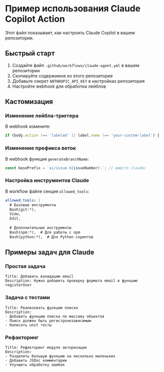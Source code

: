 # Пример использования Claude Copilot Action

Этот файл показывает, как настроить Claude Copilot в вашем репозитории.

## Быстрый старт

1. Создайте файл `.github/workflows/claude-agent.yml` в вашем репозитории
2. Скопируйте содержимое из этого репозитория
3. Добавьте секрет `ANTHROPIC_API_KEY` в настройках репозитория
4. Настройте webhook для обработки лейблов

## Кастомизация

### Изменение лейбла-триггера

В webhook измените:
```typescript
if (body.action !== 'labeled' || label.name !== 'your-custom-label') {
```

### Изменение префикса веток

В webhook функция `generateBranchName`:
```typescript
const basePrefix = `ai/issue-${issueNumber}-`; // вместо claude/
```

### Настройка инструментов Claude

В workflow файле секция `allowed_tools`:
```yaml
allowed_tools: |
  # Базовые инструменты
  Bash(git:*),
  View,
  Edit,
  
  # Дополнительные инструменты
  Bash(npm:*),  # Для работы с npm
  Bash(python:*),  # Для Python скриптов
```

## Примеры задач для Claude

### Простая задача
```
Title: Добавить валидацию email
Description: Нужно добавить проверку формата email в функцию registerUser
```

### Задача с тестами
```
Title: Реализовать функцию поиска
Description: 
- Добавить функцию поиска по массиву объектов
- Поиск должен быть регистронезависимым
- Написать unit тесты
```

### Рефакторинг
```
Title: Рефакторинг модуля авторизации
Description:
- Разделить большую функцию на несколько маленьких
- Добавить JSDoc комментарии
- Улучшить обработку ошибок
```
